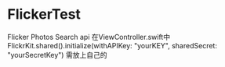 # FlickerTest
Flicker Photos Search api
在ViewController.swift中
FlickrKit.shared().initialize(withAPIKey: "yourKEY", sharedSecret: "yourSecretKey")
需放上自己的
